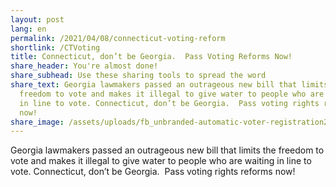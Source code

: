 ```yaml
---
layout: post
lang: en
permalink: /2021/04/08/connecticut-voting-reform
shortlink: /CTVoting
title: Connecticut, don’t be Georgia.  Pass Voting Reforms Now!
share_header: You're almost done!
share_subhead: Use these sharing tools to spread the word
share_text: Georgia lawmakers passed an outrageous new bill that limits the
  freedom to vote and makes it illegal to give water to people who are waiting
  in line to vote. Connecticut, don’t be Georgia.  Pass voting rights reforms
  now!
share_image: /assets/uploads/fb_unbranded-automatic-voter-registration2.png
---
```

Georgia lawmakers passed an outrageous new bill that limits the freedom to vote and makes it illegal to give water to people who are waiting in line to vote. Connecticut, don’t be Georgia.  Pass voting rights reforms now!
